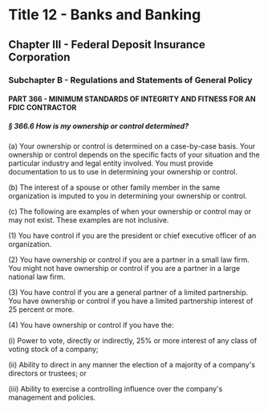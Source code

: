 
# Title 12 - Banks and Banking
## Chapter III - Federal Deposit Insurance Corporation
### Subchapter B - Regulations and Statements of General Policy
#### PART 366 - MINIMUM STANDARDS OF INTEGRITY AND FITNESS FOR AN FDIC CONTRACTOR
##### § 366.6 How is my ownership or control determined?

(a) Your ownership or control is determined on a case-by-case basis. Your ownership or control depends on the specific facts of your situation and the particular industry and legal entity involved. You must provide documentation to us to use in determining your ownership or control.

(b) The interest of a spouse or other family member in the same organization is imputed to you in determining your ownership or control.

(c) The following are examples of when your ownership or control may or may not exist. These examples are not inclusive.

(1) You have control if you are the president or chief executive officer of an organization.

(2) You have ownership or control if you are a partner in a small law firm. You might not have ownership or control if you are a partner in a large national law firm.

(3) You have control if you are a general partner of a limited partnership. You have ownership or control if you have a limited partnership interest of 25 percent or more.

(4) You have ownership or control if you have the:

(i) Power to vote, directly or indirectly, 25% or more interest of any class of voting stock of a company;

(ii) Ability to direct in any manner the election of a majority of a company's directors or trustees; or

(iii) Ability to exercise a controlling influence over the company's management and policies.
